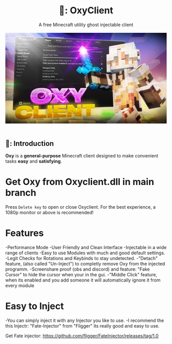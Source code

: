 <h1 align="center">🌌: OxyClient</h1>
<div align="center">A free Minecraft utility ghost injectable client</div>
<br>
<div align="center">
	<img src="https://github.com/glu3st1ff/Oxyclient/blob/main/image.png" />
</div>
<div>&nbsp;</div>

## 🌌: Introduction

**Oxy** is a **general-purpose** Minecraft client designed to make convenient tasks **easy** and **satisfying**.

# Get Oxy from Oxyclient.dll in main branch

Press `Delete key` to open or close Oxyclient. For the best experience, a 1080p monitor or above is recommended!

# Features
-Performance Mode
-User Friendly and Clean Interface
-Injectable in a wide range of clients
-Easy to use Modules with much and good default settings.
-Legit Checks for Rotations and Keybinds to stay undetected.
-"Detach" feature, (also called "Un-Inject") to completly remove Oxy from the injected programm.
-Screenshare proof (obs and discord) and feature: "Fake Cursor" to hide the cursor when your in the gui.
-"Middle Click" feature, when its enabled and you add someone it will automatically ignore it from every module

# Easy to Inject
-You can simply inject it with any Injector you like to use.
-I recommend the this Injectr: "Fate-Injector" from "Fligger" its really good and easy to use.

Get Fate injector: https://github.com/fligger/FateInjector/releases/tag/1.0

